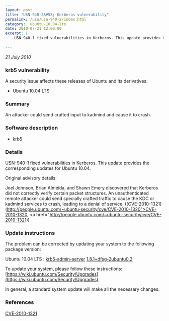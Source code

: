 ```yaml
---
layout: post
title: "USN-940-2&#58; Kerberos vulnerability"
permalink: /usn/usn-940-2/index.html
category:  ubuntu-10.04-lts
date: 2010-07-21 12:00:00
excerpt: |
    USN-940-1 fixed vulnerabilities in Kerberos. This update provides the corresponding updates for Ubuntu 10.04.
    
--- 
```

 
 

*21 July 2010*

### krb5 vulnerability

A security issue affects these releases of Ubuntu and its derivatives:

* Ubuntu 10.04 LTS

### Summary

An attacker could send crafted input to kadmind and cause it to crash. 

### Software description

* krb5 

### Details

USN-940-1 fixed vulnerabilities in Kerberos. This update provides the corresponding updates for Ubuntu 10.04.

Original advisory details:

 Joel Johnson, Brian Almeida, and Shawn Emery discovered that Kerberos did not correctly verify certain packet structures. An unauthenticated remote attacker could send specially crafted traffic to cause the KDC or kadmind services to crash, leading to a denial of service. ([CVE-2010-1321](http://people.ubuntu.com/~ubuntu-security/cve/CVE-2010-1320">CVE-2010-1320</a>, <a href="http://people.ubuntu.com/~ubuntu-security/cve/CVE-2010-1321)) 

### Update instructions

The problem can be corrected by updating your system to the following package version:

Ubuntu 10.04 LTS
 : [krb5-admin-server](https://launchpad.net/ubuntu/+source/krb5) <span> [1.8.1+dfsg-2ubuntu0.2](https://launchpad.net/ubuntu/+source/krb5/1.8.1+dfsg-2ubuntu0.2) </span> 

To update your system, please follow these instructions: [https://wiki.ubuntu.com/Security/Upgrades](https://wiki.ubuntu.com/Security/Upgrades).

In general, a standard system update will make all the necessary changes. 

### References

 
 [CVE-2010-1321](http://people.ubuntu.com/~ubuntu-security/cve/CVE-2010-1321)
 

